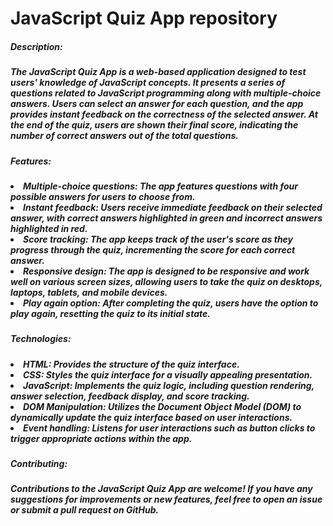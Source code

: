 # JavaScript Quiz App repository

<h5>Description:<h5>

<p>The JavaScript Quiz App is a web-based application designed to test users' knowledge of JavaScript concepts. It presents a series of questions related to JavaScript programming along with multiple-choice answers. Users can select an answer for each question, and the app provides instant feedback on the correctness of the selected answer. At the end of the quiz, users are shown their final score, indicating the number of correct answers out of the total questions.

</p>

<h5>Features:<h5>
<li>Multiple-choice questions: The app features questions with four possible answers for users to choose from.</li>
<li>Instant feedback: Users receive immediate feedback on their selected answer, with correct answers highlighted in green and incorrect answers highlighted in red.</li>
<li>Score tracking: The app keeps track of the user's score as they progress through the quiz, incrementing the score for each correct answer.</li>
<li>Responsive design: The app is designed to be responsive and work well on various screen sizes, allowing users to take the quiz on desktops, laptops, tablets, and mobile devices.</li>
<li>Play again option: After completing the quiz, users have the option to play again, resetting the quiz to its initial state.</li>


<h5>Technologies:<h5>

<li>HTML: Provides the structure of the quiz interface.</li>
<li>CSS: Styles the quiz interface for a visually appealing presentation.
</li>
<li>JavaScript: Implements the quiz logic, including question rendering, answer selection, feedback display, and score tracking.
</li>
<li>DOM Manipulation: Utilizes the Document Object Model (DOM) to dynamically update the quiz interface based on user interactions.
</li>
<li>Event handling: Listens for user interactions such as button clicks to trigger appropriate actions within the app.
</li>

<h5>Contributing:<h5>
<p>Contributions to the JavaScript Quiz App are welcome! If you have any suggestions for improvements or new features, feel free to open an issue or submit a pull request on GitHub.</p>
